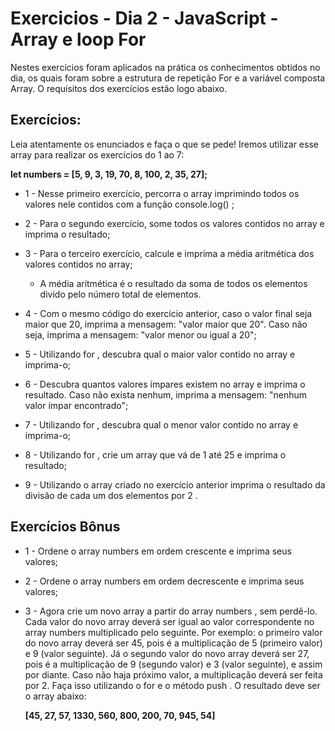 # Exercicios - Dia 2 - JavaScript - Array e loop For

Nestes exercícios foram aplicados na prática os conhecimentos obtidos no dia, os quais foram sobre a estrutura de repetição For e a variável composta Array. O requisitos dos exercícios estão logo abaixo.

## Exercícios: ##

Leia atentamente os enunciados e faça o que se pede! Iremos utilizar esse array para realizar os exercícios do 1 ao 7:

__let numbers = [5, 9, 3, 19, 70, 8, 100, 2, 35, 27];__

- 1 - Nesse primeiro exercício, percorra o array imprimindo todos os valores nele contidos com a função console.log() ;

- 2 - Para o segundo exercício, some todos os valores contidos no array e imprima o resultado;

- 3 - Para o terceiro exercício, calcule e imprima a média aritmética dos valores contidos no array;
    - A média aritmética é o resultado da soma de todos os elementos divido pelo número total de elementos.

- 4 - Com o mesmo código do exercício anterior, caso o valor final seja maior que 20, imprima a mensagem: "valor maior que 20". Caso não seja, imprima a mensagem: "valor menor ou igual a 20";

- 5 - Utilizando for , descubra qual o maior valor contido no array e imprima-o;

- 6 - Descubra quantos valores ímpares existem no array e imprima o resultado. Caso não exista nenhum, imprima a mensagem: "nenhum valor ímpar encontrado";

- 7 - Utilizando for , descubra qual o menor valor contido no array e imprima-o;

- 8 - Utilizando for , crie um array que vá de 1 até 25 e imprima o resultado;

- 9 - Utilizando o array criado no exercício anterior imprima o resultado da divisão de cada um dos elementos por 2 .

## Exercícios Bônus ##

- 1 - Ordene o array numbers em ordem crescente e imprima seus valores;

- 2 - Ordene o array numbers em ordem decrescente e imprima seus valores;

- 3 - Agora crie um novo array a partir do array numbers , sem perdê-lo. Cada valor do novo array deverá ser igual ao valor correspondente no array numbers multiplicado pelo seguinte. Por exemplo: o primeiro valor do novo array deverá ser 45, pois é a multiplicação de 5 (primeiro valor) e 9 (valor seguinte). Já o segundo valor do novo array deverá ser 27, pois é a multiplicação de 9 (segundo valor) e 3 (valor seguinte), e assim por diante. Caso não haja próximo valor, a multiplicação deverá ser feita por 2. Faça isso utilizando o for e o método push . O resultado deve ser o array abaixo:
    
    __[45, 27, 57, 1330, 560, 800, 200, 70, 945, 54]__